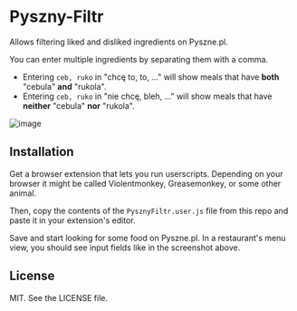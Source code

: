 # Pyszny-Filtr
Allows filtering liked and disliked ingredients on Pyszne.pl.

You can enter multiple ingredients by separating them with a comma.

- Entering `ceb, ruko` in "chcę to, to, ..." will show meals that have **both** "cebula" **and** "rukola".
- Entering `ceb, ruko` in "nie chcę, bleh, ..." will show meals that have **neither** "cebula" **nor** "rukola".

![image](https://user-images.githubusercontent.com/2924029/105899964-af845180-601b-11eb-8d75-057e4d99c2b3.png)

Installation
---

Get a browser extension that lets you run userscripts. Depending on your browser it might be called Violentmonkey, Greasemonkey, or some other animal.

Then, copy the contents of the `PysznyFiltr.user.js` file from this repo and paste it in your extension's editor.

Save and start looking for some food on Pyszne.pl. In a restaurant's menu view, you should see input fields like in the screenshot above.

License
---

MIT. See the LICENSE file.
